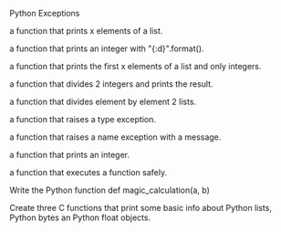 Python Exceptions

a function that prints x elements of a list.

a function that prints an integer with "{:d}".format().

a function that prints the first x elements of a list and only integers.

a function that divides 2 integers and prints the result.

a function that divides element by element 2 lists.

a function that raises a type exception.

a function that raises a name exception with a message.

a function that prints an integer.

a function that executes a function safely.

Write the Python function def magic_calculation(a, b)

Create three C functions that print some basic info about Python lists, Python bytes an Python float objects.
